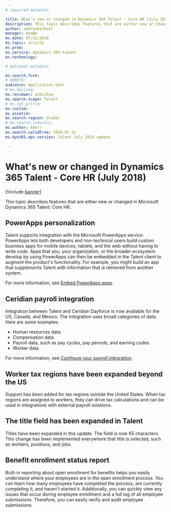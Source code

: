 ```yaml
---
# required metadata

title: What's new or changed in Dynamics 365 Talent - Core HR (July 2018)
description: This topic describes features that are either new or changed in Microsoft Dynamics 365 Talent - Core HR.
author: andreabichsel
manager: AnnBe
ms.date: 07/31/2018
ms.topic: article
ms.prod: 
ms.service: dynamics-365-talent
ms.technology: 

# optional metadata

ms.search.form: 
# ROBOTS: 
audience: Application User
# ms.devlang: 
ms.reviewer: anbichse
ms.search.scope: Talent
# ms.tgt_pltfrm: 
ms.custom: 
ms.assetid: 
ms.search.region: Global
# ms.search.industry: 
ms.author: kherr
ms.search.validFrom: 2018-07-31
ms.dyn365.ops.version: Talent July 2018 update

---
```


# What's new or changed in Dynamics 365 Talent - Core HR (July 2018)

[!include [banner](includes/banner.md)]

This topic describes features that are either new or changed in Microsoft Dynamics 365 Talent: Core HR.

## PowerApps personalization

Talent supports integration with the Microsoft PowerApps service. PowerApps lets both developers and non-technical users build custom business apps for mobile devices, tablets, and the web without having to write code. Apps that you, your organization, or the broader ecosystem develop by using PowerApps can then be embedded in the Talent client to augment the product's functionality. For example, you might build an app that supplements Talent with information that is retrieved from another system.

For more information, see [Embed PowerApps apps](../fin-and-ops/get-started/embed-power-apps.md).

## Ceridian payroll integration

Integration between Talent and Ceridian Dayforce is now available for the US, Canada, and Mexico. The integration uses broad categories of data. Here are some examples:

- Human resources data
- Compensation data
- Payroll data, such as pay cycles, pay periods, and earning codes
- Worker data

For more information, see [Configure your payroll integration](configure-payroll-integration.md).

## Worker tax regions have been expanded beyond the US

Support has been added for tax regions outside the United States. When tax regions are assigned to workers, they can drive tax calculations and can be used in integrations with external payroll solutions.

## The title field has been expanded in Talent

Titles have been expanded in this update. The field is now 65 characters. This change has been implemented everywhere that title is selected, such as workers, positions, and jobs.

## Benefit enrollment status report

Built-in reporting about open enrollment for benefits helps you easily understand where your employees are in the open enrollment process. You can learn how many employees have completed the process, are currently completing it, and haven't started it. Additionally, you can quickly view any issues that occur during employee enrollment and a full log of all employee submissions. Therefore, you can easily verify and audit employee submissions.
